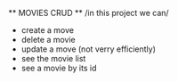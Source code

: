 ** MOVIES CRUD **
/in this project we can/

- create a move
- delete a movie
- update a move (not verry efficiently)
- see the movie list
- see a movie by its id
